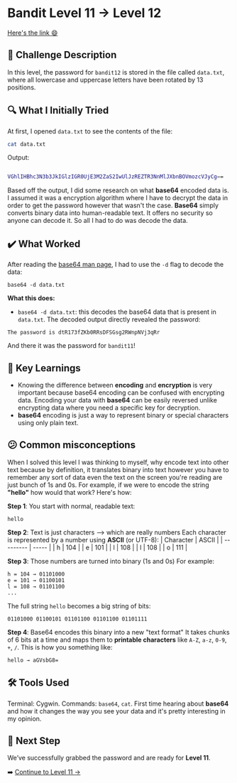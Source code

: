 # Bandit Level 11 → Level 12
[Here's the link 😄](https://overthewire.org/wargames/bandit/bandit12.html)

## 📝 Challenge Description 
In this level, the password for `bandit12` is stored in the file called `data.txt`, where all lowercase and uppercase letters have been rotated by 13 positions.







## 🔍 What I Initially Tried 
At first, I opened `data.txt` to see the contents of the file:
```bash
cat data.txt

```
Output:
```bash

VGhlIHBhc3N3b3JkIGlzIGR0UjE3M2ZaS2IwUlJzREZTR3NnMlJXbnBOVmozcVJyCg==
```
Based off the output, I did some research on what **base64** encoded data is. I assumed it was a encryption algorithm where I have to decrypt the data in order to get the password however that wasn't the case. **Base64** simply converts binary data into human-readable text. It offers no security so anyone can decode it. So all I had to do was decode the data.



## ✔️ What Worked
After reading the [base64 man page](https://linux.die.net/man/1/base64), I had to use the `-d` flag to decode the data:
```
base64 -d data.txt
```
**What this does:**
- `base64 -d data.txt`: this decodes the base64 data that is present in `data.txt`. 
The decoded output directly revealed the password:
```
The password is dtR173fZKb0RRsDFSGsg2RWnpNVj3qRr
```
And there it was the password for `bandit11`!


## 🧠 Key Learnings
- Knowing the difference between **encoding** and **encryption** is very important because base64 encoding can be confused with encrypting data. Encoding your data with **base64** can be easily reversed unlike encrypting data where you need a specific key for decryption.
- **base64** encoding is just a way to represent binary or special characters using only plain text.

## 😕 Common misconceptions
When I solved this level I was thinking to myself, why encode text into other text because by definition, it translates binary into text however you have to remember any sort of data even the text on the screen you're reading are just bunch of 1s and 0s. For example, if we were to encode the string **"hello"** how would that work? Here's how:

**Step 1**: You start with normal, readable text:
```text
hello
```

**Step 2**: Text is just characters --> which are really numbers
Each character is represented by a number using **ASCII** (or UTF-8):
| Character | ASCII |
| --------- | ----- |
| h         | 104   |
| e         | 101   |
| l         | 108   |
| l         | 108   |
| o         | 111   |

**Step 3**: Those numbers are turned into binary (1s and 0s)
For example:
```
h = 104 → 01101000  
e = 101 → 01100101  
l = 108 → 01101100  
...
```
The full string `hello` becomes a big string of bits:
```
01101000 01100101 01101100 01101100 01101111
```


**Step 4**: Base64 encodes this binary into a new "text format"
It takes chunks of 6 bits at a time and maps them to **printable characters** like `A-Z`, `a-z`, `0-9`, `+`, `/`.
This is how you something like:
```
hello → aGVsbG8=
```

## 🛠️ Tools Used 
Terminal: Cygwin.
Commands: `base64`, `cat`. 
First time hearing about **base64** and how it changes the way you see your data and it's pretty interesting in my opinion. 

## 🔐 Next Step
We’ve successfully grabbed the password and are ready for **Level 11**. 

➡️ [Continue to Level 11 →](https://github.com/aminuzz/Bandit-CTF-Journey/blob/main/level%2011%20--%3E%2012.md)
